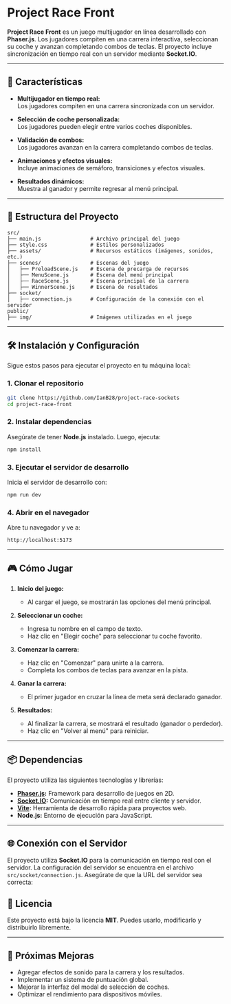 # Project Race Front

**Project Race Front** es un juego multijugador en línea desarrollado con **Phaser.js**. Los jugadores compiten en una carrera interactiva, seleccionan su coche y avanzan completando combos de teclas. El proyecto incluye sincronización en tiempo real con un servidor mediante **Socket.IO**.

---

## 🚀 Características

- **Multijugador en tiempo real:**  
  Los jugadores compiten en una carrera sincronizada con un servidor.
  
- **Selección de coche personalizada:**  
  Los jugadores pueden elegir entre varios coches disponibles.

- **Validación de combos:**  
  Los jugadores avanzan en la carrera completando combos de teclas.

- **Animaciones y efectos visuales:**  
  Incluye animaciones de semáforo, transiciones y efectos visuales.

- **Resultados dinámicos:**  
  Muestra al ganador y permite regresar al menú principal.

---

## 📂 Estructura del Proyecto

```plaintext
src/
├── main.js                # Archivo principal del juego
├── style.css              # Estilos personalizados
├── assets/                # Recursos estáticos (imágenes, sonidos, etc.)
├── scenes/                # Escenas del juego
│   ├── PreloadScene.js    # Escena de precarga de recursos
│   ├── MenuScene.js       # Escena del menú principal
│   ├── RaceScene.js       # Escena principal de la carrera
│   ├── WinnerScene.js     # Escena de resultados
├── socket/
│   ├── connection.js      # Configuración de la conexión con el servidor
public/
├── img/                   # Imágenes utilizadas en el juego
```

---

## 🛠️ Instalación y Configuración

Sigue estos pasos para ejecutar el proyecto en tu máquina local:

### 1. Clonar el repositorio
```bash
git clone https://github.com/IanB28/project-race-sockets
cd project-race-front
```

### 2. Instalar dependencias
Asegúrate de tener **Node.js** instalado. Luego, ejecuta:
```bash
npm install
```

### 3. Ejecutar el servidor de desarrollo
Inicia el servidor de desarrollo con:
```bash
npm run dev
```

### 4. Abrir en el navegador
Abre tu navegador y ve a:
```
http://localhost:5173
```

---

## 🎮 Cómo Jugar

1. **Inicio del juego:**
   - Al cargar el juego, se mostrarán las opciones del menú principal.

2. **Seleccionar un coche:**
   - Ingresa tu nombre en el campo de texto.
   - Haz clic en "Elegir coche" para seleccionar tu coche favorito.

3. **Comenzar la carrera:**
   - Haz clic en "Comenzar" para unirte a la carrera.
   - Completa los combos de teclas para avanzar en la pista.

4. **Ganar la carrera:**
   - El primer jugador en cruzar la línea de meta será declarado ganador.

5. **Resultados:**
   - Al finalizar la carrera, se mostrará el resultado (ganador o perdedor).
   - Haz clic en "Volver al menú" para reiniciar.

---

## 📦 Dependencias

El proyecto utiliza las siguientes tecnologías y librerías:

- **[Phaser.js](https://phaser.io/):** Framework para desarrollo de juegos en 2D.
- **[Socket.IO](https://socket.io/):** Comunicación en tiempo real entre cliente y servidor.
- **[Vite](https://vitejs.dev/):** Herramienta de desarrollo rápida para proyectos web.
- **Node.js:** Entorno de ejecución para JavaScript.

---


## 🌐 Conexión con el Servidor

El proyecto utiliza **Socket.IO** para la comunicación en tiempo real con el servidor. La configuración del servidor se encuentra en el archivo `src/socket/connection.js`. Asegúrate de que la URL del servidor sea correcta:



## 📄 Licencia

Este proyecto está bajo la licencia **MIT**. Puedes usarlo, modificarlo y distribuirlo libremente.

---




## 🧩 Próximas Mejoras

- Agregar efectos de sonido para la carrera y los resultados.
- Implementar un sistema de puntuación global.
- Mejorar la interfaz del modal de selección de coches.
- Optimizar el rendimiento para dispositivos móviles.


